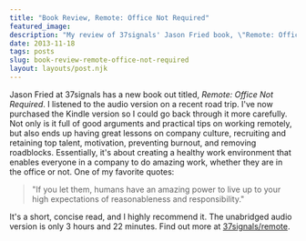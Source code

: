 ```yaml
---
title: "Book Review, Remote: Office Not Required"
featured_image: 
description: "My review of 37signals' Jason Fried book, \"Remote: Office Not Required.\""
date: 2013-11-18
tags: posts
slug: book-review-remote-office-not-required
layout: layouts/post.njk
---
```


Jason Fried at 37signals has a new book out titled, _Remote: Office Not Required_. I listened to the audio version on a recent road trip. I've now purchased the Kindle version so I could go back through it more carefully. Not only is it full of good arguments and practical tips on working remotely, but also ends up having great lessons on company culture, recruiting and retaining top talent, motivation, preventing burnout, and removing roadblocks. Essentially, it's about creating a healthy work environment that enables everyone in a company to do amazing work, whether they are in the office or not. One of my favorite quotes:

> "If you let them, humans have an amazing power to live up to your high expectations of reasonableness and responsibility."

It's a short, concise read, and I highly recommend it. The unabridged audio version is only 3 hours and 22 minutes. Find out more at [37signals/remote](http://37signals.com/remote/).



